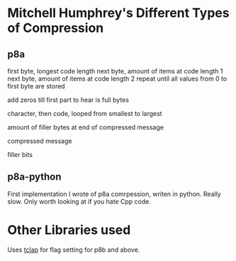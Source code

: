 # Mitchell Humphrey's Different Types of Compression

## p8a

first byte, longest code length
next byte, amount of items at code length 1
next byte, amount of items at code length 2
repeat until all values from 0 to first byte are stored

add zeros till first part to hear is full bytes

character, then code, looped from smallest to largest

amount of filler bytes at end of compressed message

compressed message

filler bits

## p8a-python

First implementation I wrote of p8a comrpession, writen in python. Really slow. Only worth looking at if you hate Cpp code.

# Other Libraries used

Uses [tclap](http://tclap.sourceforge.net/) for flag setting for p8b and above.

